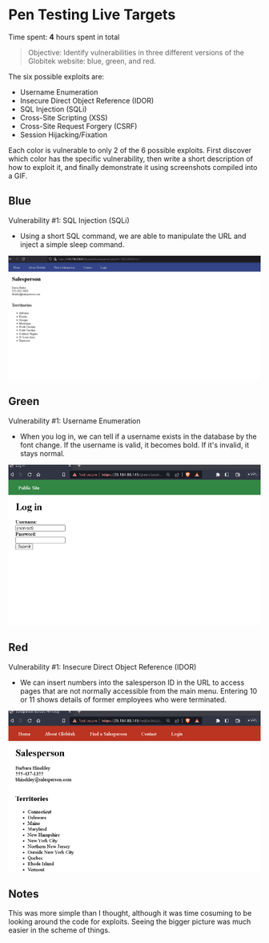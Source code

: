 # Pen Testing Live Targets

Time spent: **4** hours spent in total

> Objective: Identify vulnerabilities in three different versions of the Globitek website: blue, green, and red.

The six possible exploits are:

* Username Enumeration
* Insecure Direct Object Reference (IDOR)
* SQL Injection (SQLi)
* Cross-Site Scripting (XSS)
* Cross-Site Request Forgery (CSRF)
* Session Hijacking/Fixation

Each color is vulnerable to only 2 of the 6 possible exploits. First discover which color has the specific vulnerability, then write a short description of how to exploit it, and finally demonstrate it using screenshots compiled into a GIF.

## Blue

Vulnerability #1: SQL Injection (SQLi)

+ Using a short SQL command, we are able to manipulate the URL and inject a simple sleep command. 

<img src="blue-vuln1.gif">


## Green

Vulnerability #1: Username Enumeration

+ When you log in, we can tell if a username exists in the database by the font change. If the username is valid, it becomes bold. If it's invalid, it stays normal.

<img src="green-vuln1.gif">


## Red

Vulnerability #1: Insecure Direct Object Reference (IDOR)

+ We can insert numbers into the salesperson ID in the URL to access pages that are not normally accessible from the main menu. Entering  10 or 11 shows details of former employees who were terminated.

<img src="red-vuln1.gif">


## Notes 

This was more simple than I thought, although it was time cosuming to be looking around the code for exploits. Seeing the bigger picture was much easier in the scheme of things.


